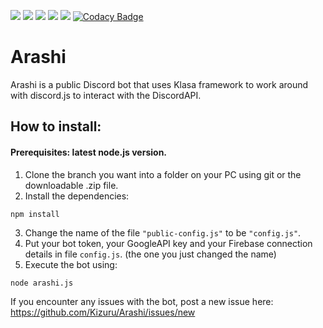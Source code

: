 <a href="https://nodejs.org/"><image src="https://img.shields.io/badge/node--js-v11.3.0-brightgreen.svg?logo=node.js&longCache=true&style=flat-square"></a> <a href="http://npmjs.com/"><image src="https://img.shields.io/badge/npm-6.2.0-orange.svg?logo=npm&longCache=true&style=flat-square"></a> <a href="https://www.npmjs.com/package/discord.js"><image src="https://img.shields.io/badge/discord.js-v12.0.0--dev-blue.svg?logo=npm&longCache=true&style=flat-square"></a> <a href="https://www.npmjs.com/package/klasa"><image src="https://img.shields.io/badge/klasa-v0.5.0--dev-blue.svg?logo=npm&longCache=true&style=flat-square"></a> <a href="https://discord.gg/kaZ2jf8"><image src="https://img.shields.io/discord/517738561420787722.svg?logo=discord&longCache=true&style=flat-square&colorB=7289DA"></a>
[![Codacy Badge](https://api.codacy.com/project/badge/Grade/23e1f53b27184c46805f33988216a49e)](https://app.codacy.com/app/Kizuru/Arashi?utm_source=github.com&utm_medium=referral&utm_content=Kizuru/Arashi&utm_campaign=Badge_Grade_Settings)

# Arashi

Arashi is a public Discord bot that uses Klasa framework to work around with discord.js to interact with the DiscordAPI.

## How to install:

#### Prerequisites: latest node.js version.

1. Clone the branch you want into a folder on your PC using git or the downloadable .zip file.
2. Install the dependencies:
```node
npm install
```
3. Change the name of the file `"public-config.js"` to be `"config.js"`.
4. Put your bot token, your GoogleAPI key and your Firebase connection details in file `config.js`. (the one you just changed the name)
5. Execute the bot using: 
```node
node arashi.js
```

If you encounter any issues with the bot, post a new issue here:
https://github.com/Kizuru/Arashi/issues/new
